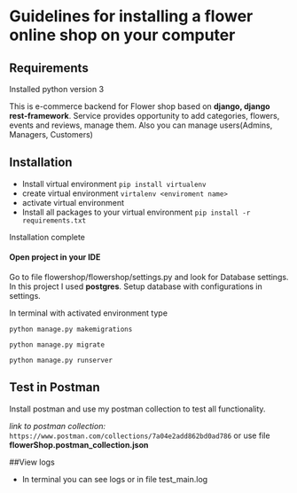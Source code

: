 # Guidelines for installing a flower online shop on your computer


## Requirements 

Installed python version 3

This is e-commerce backend for Flower shop based on **django, django rest-framework**. Service provides opportunity to add categories, flowers, events and reviews, manage them. Also you can manage users(Admins, Managers, Customers)

## Installation 
* Install virtual environment `pip install virtualenv`
* create virtual environment `virtalenv <enviroment name>`
* activate virtual environment
* Install all packages to your virtual environment `pip install -r requirements.txt`

Installation complete
#### Open project in your IDE
Go to file flowershop/flowershop/settings.py and look for Database settings. In this project I used **postgres**.
Setup database with configurations in settings.

In terminal with activated environment type

`python manage.py makemigrations`

```python manage.py migrate```

```python manage.py runserver```

## Test in Postman

Install postman and use my postman collection to test all functionality.

_link to postman collection:_ `https://www.postman.com/collections/7a04e2add862bd0ad786` or use file **flowerShop.postman_collection.json**


##View logs
* In terminal you can see logs or in file test_main.log